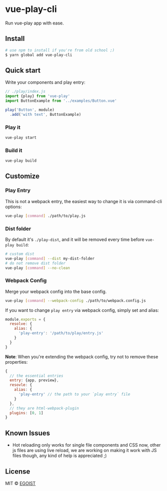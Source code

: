 # vue-play-cli

Run vue-play app with ease.

## Install

```bash
# use npm to install if you're from old school ;)
$ yarn global add vue-play-cli
```

## Quick start

Write your components and play entry:

```js
// ./play/index.js
import {play} from 'vue-play'
import ButtonExample from '../examples/Button.vue'

play('Button', module)
  .add('with text', ButtonExample)
```

### Play it

```bash
vue-play start
```

### Build it

```bash
vue-play build
```

## Customize

### Play Entry

This is not a webpack entry, the easiest way to change it is via command-cli options:

```bash
vue-play [command] ./path/to/play.js
```

### Dist folder

By default it's `./play-dist`, and it will be removed every time before `vue-play build`:

```bash
# custom dist
vue-play [command] --dist my-dist-folder
# do not remove dist folder
vue-play [command] --no-clean 
```

### Webpack Config

Merge your webpack config into the base config.

```bash
vue-play [command] --webpack-config ./path/to/webpack.config.js
```

If you want to change `play entry` via webpack config, simply set and alias:

```js
module.exports = {
  resolve: {
    alias: {
      'play-entry': '/path/to/play/entry.js'
    }
  }
}
```

**Note**: When you're extending the webpack config, try not to remove these properties:

```js
{
  // the essential entries
  entry: {app, preview},
  resovle: {
    alias: {
      'play-entry' // the path to your `play entry` file
    }
  },
  // they are html-webpack-plugin
  plugins: [0, 1]
}
```

## Known Issues

- Hot reloading only works for single file components and CSS now, other js files are using live reload, we are working on making it work with JS files though, any kind of help is appreciated ;)

## License

MIT &copy; [EGOIST](https://github.com/egoist)
